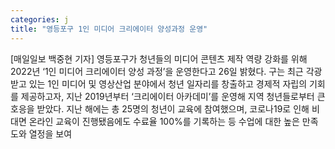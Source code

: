 ```yaml
---
categories: j
title: "영등포구 1인 미디어 크리에이터 양성과정 운영"
---
```

[매일일보 백중현 기자] 영등포구가 청년들의 미디어 콘텐츠 제작 역량 강화를 위해 2022년 ‘1인 미디어 크리에이터 양성 과정’을 운영한다고 26일 밝혔다. 구는 최근 각광받고 있는 1인 미디어 및 영상산업 분야에서 청년 일자리를 창출하고 경제적 자립의 기회를 제공하고자, 지난 2019년부터 ‘크리에이터 아카데미’를 운영해 지역 청년들로부터 큰 호응을 받았다. 지난 해에는 총 25명의 청년이 교육에 참여했으며, 코로나19로 인해 비대면 온라인 교육이 진행됐음에도 수료율 100%를 기록하는 등 수업에 대한 높은 만족도와 열정을 보여